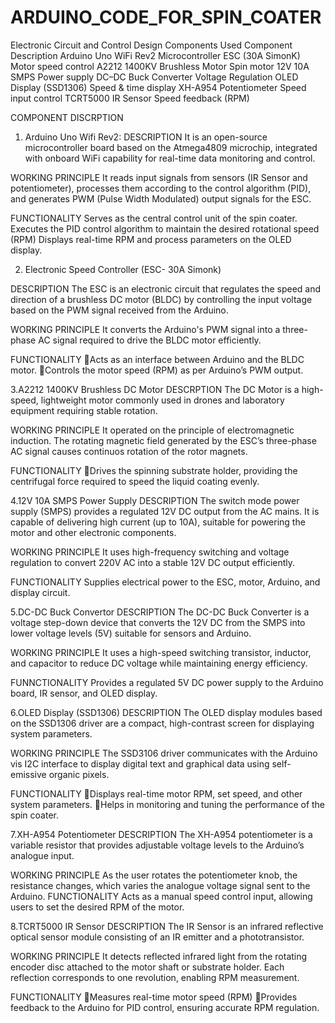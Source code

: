 # ARDUINO_CODE_FOR_SPIN_COATER

Electronic Circuit and Control Design
Components Used
Component	Description
Arduino Uno WiFi Rev2	Microcontroller
ESC (30A SimonK)	Motor speed control
A2212 1400KV Brushless Motor	Spin motor
12V 10A SMPS	Power supply
DC–DC Buck Converter	Voltage Regulation
OLED Display (SSD1306)	Speed & time display
XH-A954 Potentiometer	Speed input control
TCRT5000 IR Sensor	Speed feedback (RPM)


COMPONENT DISCRPTION

1. Arduino Uno Wifi Rev2:
DESCRIPTION 
It is an open-source microcontroller board based on the Atmega4809 microchip, integrated with onboard WiFi capability for real-time data monitoring and control.

WORKING PRINCIPLE
It reads input signals from sensors (IR Sensor and potentiometer), processes them according to the control algorithm (PID), and generates PWM (Pulse Width Modulated) output signals for the ESC.

FUNCTIONALITY
Serves as the central control unit of the spin coater.
Executes the PID control algorithm to maintain the desired rotational speed (RPM)
Displays real-time RPM and process parameters on the OLED display.



2. Electronic Speed Controller (ESC- 30A Simonk)

DESCRIPTION
The ESC is an electronic circuit that regulates the speed and direction of a brushless DC motor (BLDC) by controlling the input voltage based on the PWM signal received from the Arduino.

WORKING PRINCIPLE 
It converts the Arduino's PWM signal into a three-phase AC signal required to drive the BLDC motor efficiently.

FUNCTIONALITY
Acts as an interface between Arduino and the BLDC motor.
Controls the motor speed (RPM) as per Arduino’s PWM output.



3.A2212 1400KV Brushless DC Motor
DESCRPTION
The DC Motor is a high-speed, lightweight motor commonly used in drones and laboratory equipment requiring stable rotation.

WORKING PRINCIPLE
It operated on the principle of electromagnetic induction. The rotating magnetic field generated by the ESC’s three-phase AC signal causes continuos rotation of the rotor magnets.

FUNCTIONALITY
Drives the spinning substrate holder, providing the centrifugal force required to speed the liquid coating evenly.



4.12V 10A SMPS Power Supply
DESCRIPTION
The switch mode power supply (SMPS) provides a regulated 12V DC output from the AC mains. It is capable of delivering high current (up to 10A), suitable for powering the motor and other electronic components.

WORKING PRINCIPLE
It uses high-frequency switching and voltage regulation to convert 220V AC into a stable 12V DC output efficiently.

FUNCTIONALITY
Supplies electrical power to the ESC, motor, Arduino, and display circuit.


 
5.DC-DC Buck Convertor
DESCRIPTION
The DC-DC Buck Converter is a voltage step-down device that converts the 12V DC from the SMPS into lower voltage levels (5V) suitable for sensors and Arduino.

WORKING PRINCIPLE
It uses a high-speed switching transistor, inductor, and capacitor to reduce DC voltage while maintaining energy efficiency.


FUNNCTIONALITY
Provides a regulated 5V DC power supply to the Arduino board, IR sensor, and OLED display.



6.OLED Display (SSD1306)
DESCRIPTION
The OLED display modules based on the SSD1306 driver are a compact, high-contrast screen for displaying system parameters.

WORKING PRINCIPLE
The SSD3106 driver communicates with the Arduino vis I2C interface to display digital text and graphical data using self-emissive organic pixels.

FUNCTIONALITY
Displays real-time motor RPM, set speed, and other system parameters.
Helps in monitoring and tuning the performance of the spin coater.



7.XH-A954 Potentiometer
DESCRIPTION
The XH-A954 potentiometer is a variable resistor that provides adjustable voltage levels to the Arduino’s analogue input.

WORKING PRINCIPLE
As the user rotates the potentiometer knob, the resistance changes, which varies the analogue voltage signal sent to the Arduino.
FUNCTIONALITY
Acts as a manual speed control input, allowing users to set the desired RPM of the motor.



8.TCRT5000 IR Sensor
DESCRIPTION
The IR Sensor is an infrared reflective optical sensor module consisting of an IR emitter and a phototransistor.

WORKING PRINCIPLE
It detects reflected infrared light from the rotating encoder disc attached to the motor shaft or substrate holder. Each reflection corresponds to one revolution, enabling RPM measurement.

FUNCTIONALITY
Measures real-time motor speed (RPM) 
Provides feedback to the Arduino for PID control, ensuring accurate RPM regulation.


	
